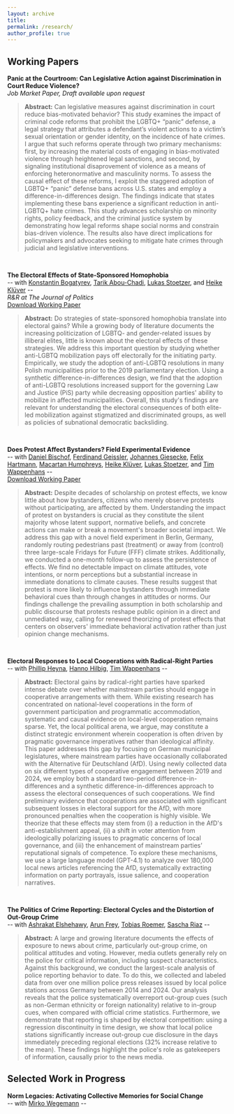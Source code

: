 ```yaml
---
layout: archive
title: 
permalink: /research/
author_profile: true
---
```



## **Working Papers**   

**Panic at the Courtroom: Can Legislative Action against Discrimination in Court Reduce Violence?**  
*Job Market Paper, Draft available upon request*  
> **Abstract:** Can legislative measures against discrimination in court reduce bias-motivated behavior? This study examines the impact of criminal code reforms that prohibit the LGBTQ+ “panic” defense, a legal strategy that attributes a defendant’s violent actions to a victim’s sexual orientation or gender identity, on the incidence of hate crimes. I argue that such reforms operate through two primary mechanisms: first, by increasing the material costs of engaging in bias-motivated violence through heightened legal sanctions, and second, by signaling institutional disaprovement of violence as a means of enforcing heteronormative and masculinity norms. To assess the causal effect of these reforms, I exploit the staggered adoption of LGBTQ+ “panic” defense bans across U.S. states and employ a difference-in-differences design. The findings indicate that states implementing these bans experience a significant reduction in anti-LGBTQ+ hate crimes. This study advances scholarship on minority rights, policy feedback, and the criminal justice system by demonstrating how legal reforms shape social norms and constrain bias-driven violence. The results also have direct implications for policymakers and advocates seeking to mitigate hate crimes through judicial and legislative interventions.
<p>&nbsp;</p>   


**The Electoral Effects of State-Sponsored Homophobia**      
-- with [Konstantin Bogatyrev](https://sites.google.com/view/konstantin-bogatyrev/), [Tarik Abou-Chadi](https://www.tarikabouchadi.net/), [Lukas Stoetzer](http://lukas-stoetzer.org/), and [Heike Klüver](http://www.heike-kluever.com/) --  
*R&R at The Journal of Politics*   
[Download Working Paper](https://files.osf.io/v1/resources/wvnbr_v1/providers/osfstorage/67b46d9c370ae8864719f134?action=download&direct&version=2)  
> **Abstract:**  Do strategies of state-sponsored homophobia translate into electoral gains? While a growing body of literature documents the increasing politicization of LGBTQ- and gender-related issues by illiberal elites, little is known about the electoral effects of these strategies. We address this important question by studying whether anti-LGBTQ mobilization pays off electorally for the initiating party. Empirically, we study the adoption of anti-LGBTQ resolutions in many Polish municipalities prior to the 2019 parliamentary election. Using a synthetic difference-in-differences design, we find that the adoption of anti-LGBTQ resolutions increased support for the governing Law and Justice (PiS) party while decreasing opposition parties' ability to mobilize in affected municipalities. Overall, this study's findings are relevant for understanding the electoral consequences of both elite-led mobilization against stigmatized and discriminated groups, as well as policies of subnational democratic backsliding.  
<p>&nbsp;</p>  


**Does Protest Affect Bystanders? Field Experimental Evidence**   
-- with [Daniel Bischof](https://www.danbischof.com), [Ferdinand Geissler](https://www.sowi.hu-berlin.de/de/lehrbereiche/empisoz/a-z/geisslerferdinand), [Johannes Giesecke](https://www.sowi.hu-berlin.de/de/lehrbereiche/empisoz/a-z/giesecke), [Felix Hartmann](http://hartmannfelix.github.io), [Macartan Humphreys](https://macartan.github.io), [Heike Klüver](http://www.heike-kluever.com/), [Lukas Stoetzer](http://lukas-stoetzer.org/), and [Tim Wappenhans](https://www.timwappenhans.com) --   
[Download Working Paper](https://osf.io/42s8e/download)   
> **Abstract:** Despite decades of scholarship on protest effects, we know little about how bystanders, citizens who merely observe protests without participating, are affected by them. Understanding the impact of protest on bystanders is crucial as they constitute the silent majority whose latent support, normative beliefs, and concrete actions can make or break a movement's broader societal impact. We address this gap with a novel field experiment in Berlin, Germany, randomly routing pedestrians past (treatment) or away from (control) three large-scale Fridays for Future (FFF) climate strikes. Additionally, we conducted a one-month follow-up to assess the persistence of effects. We find no detectable impact on climate attitudes, vote intentions, or norm perceptions but a substantial increase in immediate donations to climate causes. These results suggest that protest is more likely to influence bystanders through immediate behavioral cues than through changes in attitudes or norms. Our findings challenge the prevailing assumption in both scholarship and public discourse that protests reshape public opinion in a direct and unmediated way, calling for renewed theorizing of protest effects that centers on observers' immediate behavioral activation rather than just opinion change mechanisms.    
<p>&nbsp;</p>  


**Electoral Responses to Local Cooperations with Radical-Right Parties**      
-- with [Phillip Heyna](https://www.hertie-school.org/en/research/faculty-and-researchers/profile/person/heyna), [Hanno Hilbig](https://www.hannohilbig.com), [Tim Wappenhans](https://www.timwappenhans.com) --  
> **Abstract:**  Electoral gains by radical-right parties have sparked intense debate over whether mainstream parties should engage in cooperative arrangements with them. While existing research has concentrated on national-level cooperations in the form of government participation and programmatic accommodation, systematic and causal evidence on local-level cooperation remains sparse. Yet, the local political arena, we argue, may constitute a distinct strategic environment wherein cooperation is often driven by pragmatic governance imperatives rather than ideological affinity. This paper addresses this gap by focusing on German municipal legislatures, where mainstream parties have occasionally collaborated with the Alternative für Deutschland (AfD). Using newly collected data on six different types of cooperative engagement between 2019 and 2024, we employ both a standard two-period difference-in-differences and a synthetic difference-in-differences approach to assess the electoral consequences of such cooperations. We find preliminary evidence that cooperations are associated with significant subsequent losses in electoral support for the AfD, with more pronounced penalties when the cooperation is highly visible. We theorize that these effects may stem from (i) a reduction in the AfD's anti-establishment appeal, (ii) a shift in voter attention from ideologically polarizing issues to pragmatic concerns of local governance, and (iii) the enhancement of mainstream parties’ reputational signals of competence. To explore these mechanisms, we use a large language model (GPT-4.1) to analyze over 180,000 local news articles referencing the AfD, systematically extracting information on party portrayals, issue salience, and cooperation narratives. 
<p>&nbsp;</p>  

**The Politics of Crime Reporting: Electoral Cycles and the Distortion of Out-Group Crime**     
-- with [Ashrakat Elshehawy](https://www.ashrakatelshehawy.com), [Arun Frey](https://arunfrey.github.io), [Tobias Roemer](https://www.nuffield.ox.ac.uk/people/profiles/tobias-roemer/), [Sascha Riaz](https://saschariaz.com) --   
> **Abstract:**  A large and growing literature documents the effects of exposure to news about crime, particularly out-group crime, on political attitudes and voting. However, media outlets generally rely on the police for critical information, including suspect characteristics. Against this background, we conduct the largest-scale analysis of police reporting behavior to date. To do this, we collected and labeled data from over one million police press releases issued by local police stations across Germany between 2014 and 2024. Our analysis reveals that the police systematically overreport out-group cues (such as non-German ethnicity or foreign nationality) relative to in-group cues, when compared with official crime statistics. Furthermore, we demonstrate that reporting is shaped by electoral competition: using a regression discontinuity in time design, we show that local police stations significantly increase out-group cue disclosure in the days immediately preceding regional elections (32% increase relative to the mean). These findings highlight the police's role as gatekeepers of information, causally prior to the news media. 

## **Selected Work in Progress**  


**Norm Legacies: Activating Collective Memories for Social Change**     
-- with [Mirko Wegemann](https://mirko-wegemann.github.io) --   




